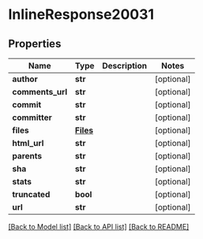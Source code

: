 # InlineResponse20031

## Properties
Name | Type | Description | Notes
------------ | ------------- | ------------- | -------------
**author** | **str** |  | [optional] 
**comments_url** | **str** |  | [optional] 
**commit** | **str** |  | [optional] 
**committer** | **str** |  | [optional] 
**files** | [**Files**](Files.md) |  | [optional] 
**html_url** | **str** |  | [optional] 
**parents** | **str** |  | [optional] 
**sha** | **str** |  | [optional] 
**stats** | **str** |  | [optional] 
**truncated** | **bool** |  | [optional] 
**url** | **str** |  | [optional] 

[[Back to Model list]](../README.md#documentation-for-models) [[Back to API list]](../README.md#documentation-for-api-endpoints) [[Back to README]](../README.md)


